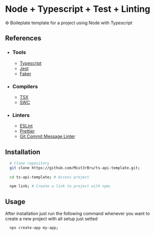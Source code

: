 # Node + Typescript + Test + Linting
⚙ Boileplate template for a project using Node with Typescript

## References
- ### Tools
  - [Typescript](https://www.typescriptlang.org/)
  - [Jest](https://jestjs.io/)
  - [Faker](https://fakerjs.dev/)
- ### Compilers
  - [TSX](https://github.com/esbuild-kit/tsx)
  - [SWC](https://swc.rs/)
- ### Linters
  - [ESLint](https://eslint.org/)
  - [Prettier](https://prettier.io/)
  - [Git Commit Message Linter](https://github.com/legend80s/commit-msg-linter)

## Installation
```bash
  # Clone repository
  git clone https://github.com/Mist3rBru/ts-api-template.git;
  
  cd ts-api-template; # Access project
  
  npm link; # Create a link to project with npm;
```

## Usage
After installation just run the following command whenever you want to create a new project with all setup just setted 
```bash
  npx create-app my-app;
```
